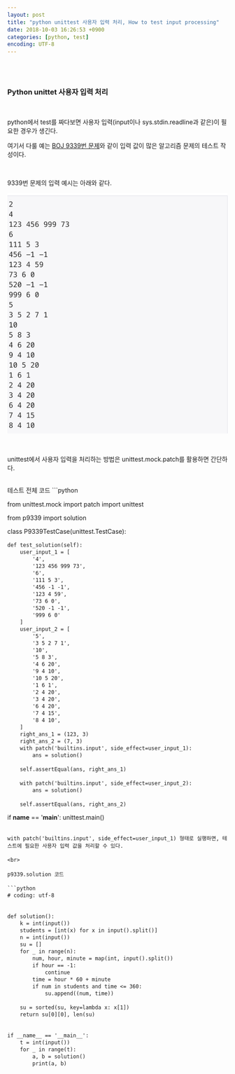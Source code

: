 ```yaml
---
layout: post
title: "python unittest 사용자 입력 처리, How to test input processing"
date: 2018-10-03 16:26:53 +0900
categories: [python, test]
encoding: UTF-8
---
```


<br>
<br>

### Python unittet 사용자 입력 처리

<br>

python에서 test를 짜다보면 사용자 입력(input이나 sys.stdin.readline과 같은)이 필요한 경우가 생긴다.

여기서 다룰 예는 [BOJ 9339번 문제](https://www.acmicpc.net/problem/9339)와 같이 입력 값이 많은 알고리즘 문제의 테스트 작성이다. 

<br>

9339번 문제의 입력 예시는 아래와 같다. 

![branch Image](https://raw.githubusercontent.com/lee-seul/lee-seul.github.com/master/static/img/_posts/input_processing_01.png)

<br>

unittest에서 사용자 입력을 처리하는 방법은 unittest.mock.patch를 활용하면 간단하다. 

<br>
테스트 전체 코드
```python


from unittest.mock import patch
import unittest

from p9339 import solution


class P9339TestCase(unittest.TestCase):

    def test_solution(self):
        user_input_1 = [
            '4',
            '123 456 999 73',
            '6',
            '111 5 3',
            '456 -1 -1',
            '123 4 59',
            '73 6 0',
            '520 -1 -1',
            '999 6 0'
        ]
        user_input_2 = [
            '5',
            '3 5 2 7 1',
            '10',
            '5 8 3',
            '4 6 20',
            '9 4 10',
            '10 5 20',
            '1 6 1',
            '2 4 20',
            '3 4 20',
            '6 4 20',
            '7 4 15',
            '8 4 10',
        ]
        right_ans_1 = (123, 3)
        right_ans_2 = (7, 3)
        with patch('builtins.input', side_effect=user_input_1):
            ans = solution()

        self.assertEqual(ans, right_ans_1)

        with patch('builtins.input', side_effect=user_input_2):
            ans = solution()

        self.assertEqual(ans, right_ans_2)


if __name__ == '__main__':
    unittest.main()

```

with patch('builtins.input', side_effect=user_input_1) 형태로 실행하면, 테스트에 필요한 사용자 입력 값을 처리할 수 있다. 

<br>

p9339.solution 코드

```python
# coding: utf-8


def solution():
    k = int(input())
    students = [int(x) for x in input().split()]
    n = int(input())
    su = []
    for _ in range(n):
        num, hour, minute = map(int, input().split())
        if hour == -1:
            continue
        time = hour * 60 + minute
        if num in students and time <= 360:
            su.append((num, time))

    su = sorted(su, key=lambda x: x[1])
    return su[0][0], len(su)


if __name__ == '__main__':
    t = int(input())
    for _ in range(t):
        a, b = solution()
        print(a, b)

```


<br>
<br>